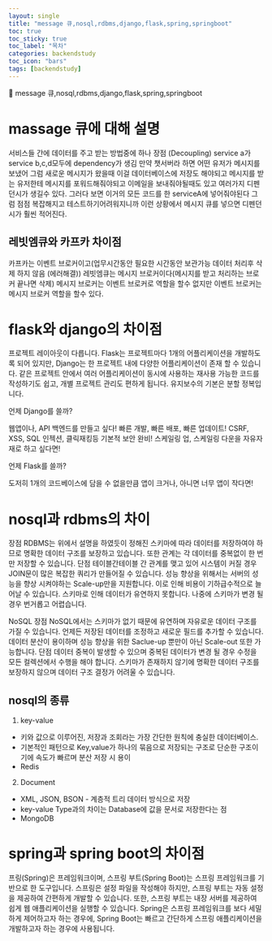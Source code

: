 ```yaml
---
layout: single
title: "message 큐,nosql,rdbms,django,flask,spring,springboot"
toc: true
toc_sticky: true
toc_label: "목차"
categories: backendstudy
toc_icon: "bars"
tags: [backendstudy]
---
```

📘 message 큐,nosql,rdbms,django,flask,spring,springboot

# massage 큐에 대해 설명
서비스들 간에 데이터를 주고 받는 방법중에 하나 
장점 (Decoupling)
service a가 service b,c,d모두에 dependency가 생김
만약 챗서버라 하면 어떤 유저가 메시지를 보냈어 그럼 새로운 메시지가 왔을때 이걸 데이터베이스에 저장도 해야되고 메시지를 받는 유저한테 메시지를 포워드해줘야되고 이메일을 보내줘야될때도 있고 여러가지 디펜던시가 생길수 있다. 그러다 보면 이거의 모든 코드를 한 serviceA에 넣어줘야된다 그럼 점점 복잡해지고 테스트하기어려워지니까 이런 상황에서 메시지 큐를 넣으면 디펜던시가 훨씬 적어진다.
## 레빗엠큐와 카프카 차이점
카프카는 이벤트  브로커이고(업무시간동안 필요한 시간동안 보관가능 데이터 처리후 삭제 하지 않음 (에러해결))
레빗엠큐는 메시지 브로커이다(메시지를 받고 처리하는 브로커 끝나면 삭제)
메시지 브로커는 이벤트 브로커로 역할을 할수 없지만 이벤트 브로커는 메시지 브로커 역할을 할수 있다.


# flask와 django의 차이점
프로젝트 레이아웃이 다릅니다. Flask는 프로젝트마다 1개의 어플리케이션을 개발하도록 되어 있지만, Django는 한 프로젝트 내에 다양한 어플리케이션이 존재 할 수 있습니다. 같은 프로젝트 안에서 여러 어플리케이션이 동시에 사용하는 재사용 가능한 코드를 작성하기도 쉽고, 개별 프로젝트 관리도 편하게 됩니다. 유지보수의 기본은 분할 정복입니다.

언제 Django를 쓸까?

 웹앱이나, API 백엔드를 만들고 싶다!
 빠른 개발, 빠른 배포, 빠른 업데이트!
 CSRF, XSS, SQL 인젝션, 클릭재킹등 기본적 보안 완비!
 스케일링 업, 스케일링 다운을 자유자재로 하고 싶다면!

 언제 Flask를 쓸까?

도저히 1개의 코드베이스에 담을 수 없을만큼 앱이 크거나,
아니면 너무 앱이 작다면!

# nosql과 rdbms의 차이
장점
RDBMS는 위에서 설명을 하였듯이 정해진 스키마에 따라 데이터를 저장하여야 하므로 명확한 데이터 구조를 보장하고 있습니다. 
또한 관계는 각 데이터를 중복없이 한 번만 저장할 수 있습니다.
단점
테이블간테이블 간 관계를 맺고 있어 시스템이 커질 경우 JOIN문이 많은 복잡한 쿼리가 만들어질 수 있습니다.
성능 향상을 위해서는 서버의 성능을 향상 시켜야하는 Scale-up만을 지원합니다. 이로 인해 비용이 기하급수적으로 늘어날 수 있습니다.
스키마로 인해 데이터가 유연하지 못합니다. 나중에 스키마가 변경 될 경우 번거롭고 어렵습니다.
 

NoSQL
장점
NoSQL에서는 스키마가 없기 때문에 유연하며 자유로운 데이터 구조를 가질 수 있습니다. 언제든 저장된 데이터를 조정하고 새로운 필드를 추가할 수 있습니다.
데이터 분산이 용이하며 성능 향상을 위한 Saclue-up 뿐만이 아닌 Scale-out 또한 가능합니다.
단점
데이터 중복이 발생할 수 있으며 중복된 데이터가 변경 될 경우 수정을 모든 컬렉션에서 수행을 해야 합니다.
스키마가 존재하지 않기에 명확한 데이터 구조를 보장하지 않으며 데이터 구조 결정가 어려울 수 있습니다.

## nosql의 종류
1. key-value
- 키와 값으로 이루어진, 저장과 조회라는 가장 간단한 원칙에 충실한 데이터베이스.
- 기본적인 패턴으로 Key,value가 하나의 묶음으로 저장되는 구조로 단순한 구조이기에 속도가 빠르며 분산 저장 시 용이
- Redis

2. Document
- XML, JSON, BSON - 계층적 트리 데이터 방식으로 저장
- key-value Type과의 차이는 Database에 값을 문서로 저장한다는 점
- MongoDB

# spring과 spring boot의 차이점
프링(Spring)은 프레임워크이며, 스프링 부트(Spring Boot)는 스프링 프레임워크를 기반으로 한 도구입니다. 스프링은 설정 파일을 작성해야 하지만, 스프링 부트는 자동 설정을 제공하여 간편하게 개발할 수 있습니다. 또한, 스프링 부트는 내장 서버를 제공하여 쉽게 웹 애플리케이션을 실행할 수 있습니다. Spring은 스프링 프레임워크를 보다 세밀하게 제어하고자 하는 경우에, Spring Boot는 빠르고 간단하게 스프링 애플리케이션을 개발하고자 하는 경우에 사용됩니다.
